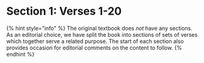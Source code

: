 # Section 1: Verses 1-20

{% hint style="info" %}
The original textbook does _not_ have any sections. As an editorial choice, we have split the book into sections of sets of verses which together serve a related purpose. The start of each section also provides occasion for editorial comments on the content to follow.
{% endhint %}

